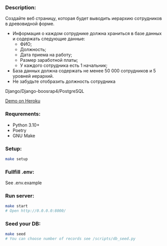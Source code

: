 ### Description:
Создайте веб страницу, которая будет выводить иерархию сотрудников в
древовидной форме.
* Информация о каждом сотруднике должна храниться в базе данных и
содержать следующие данные:
  * ФИО;
  * Должность;
  * Дата приема на работу;
  * Размер заработной платы;
  * У каждого сотрудника есть 1 начальник;
* База данных должна содержать не менее 50 000 сотрудников и 5 уровней
иерархий.
* Не забудьте отобразить должность сотрудника

Django/Django-boosrap4/PostgreSQL

[Demo on Heroku](https://obscure-garden-24670.herokuapp.com/)

### Requrements:
* Python 3.10+
* Poetry
* GNU Make

### Setup:
```bash
make setup
```
### Fullfill .env:
See .env.example

### Run server:
```bash
make start
# Open http://0.0.0.0:8000/
```
### Seed your DB:
```bash
make seed
# You can choose number of records see /scripts/db_seed.py
```
